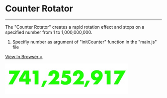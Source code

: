 # Counter Rotator
___
The "Counter Rotator" creates a rapid rotation effect and stops on a specified number from 1 to 1,000,000,000.

1. Specifiy number as argument of "initCounter" function in the "main.js" file

[View In Browser >](https://kcdevelop.github.io/counter-rotator/)

![Counter Rotator](https://github.com/kcdevelop/counter-rotator/blob/main/counter-rotator-preview.jpg)